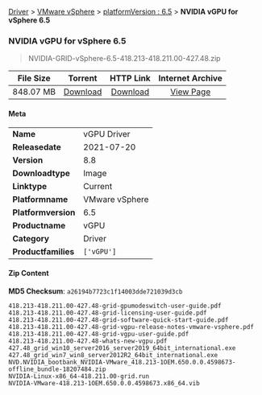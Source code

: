 
[Driver](/README.md)  >  [VMware vSphere](/index/Driver/VMware_vSphere.md)  >  [platformVersion : 6.5](/index/Driver/VMware_vSphere/6.5.md)  >  **NVIDIA vGPU for vSphere 6.5**


###    NVIDIA vGPU for vSphere 6.5

> NVIDIA-GRID-vSphere-6.5-418.213-418.211.00-427.48.zip   


| **File Size** | **Torrent**  | **HTTP Link** | **Internet Archive** |
|:-------------:|:------------:|:-------------:|:--------------------:|
| 848.07 MB |  [Download](https://archive.org/download/nvgpu_NVIDIA-GRID-vSphere-6.5-418.213-418.211.00-427.48.zip_w2fcydko/nvgpu_NVIDIA-GRID-vSphere-6.5-418.213-418.211.00-427.48.zip_w2fcydko_archive.torrent)       | [Download](https://archive.org/compress/nvgpu_NVIDIA-GRID-vSphere-6.5-418.213-418.211.00-427.48.zip_w2fcydko) | [View Page](https://archive.org/details/nvgpu_NVIDIA-GRID-vSphere-6.5-418.213-418.211.00-427.48.zip_w2fcydko)       |

#### Meta

<table>
<tr><td><strong>Name</strong></td><td>vGPU Driver</td></tr>
<tr><td><strong>Releasedate</strong></td><td>2021-07-20</td></tr>
<tr><td><strong>Version</strong></td><td>8.8</td></tr>
<tr><td><strong>Downloadtype</strong></td><td>Image</td></tr>
<tr><td><strong>Linktype</strong></td><td>Current</td></tr>
<tr><td><strong>Platformname</strong></td><td>VMware vSphere</td></tr>
<tr><td><strong>Platformversion</strong></td><td>6.5</td></tr>
<tr><td><strong>Productname</strong></td><td>vGPU</td></tr>
<tr><td><strong>Category</strong></td><td>Driver</td></tr>
<tr><td><strong>Productfamilies</strong></td><td><code>['vGPU']</code></td></tr>
</table>

#### Zip Content

**MD5 Checksum**: `a26194b7723c1f14003dde721039d3cb`

```text
418.213-418.211.00-427.48-grid-gpumodeswitch-user-guide.pdf
418.213-418.211.00-427.48-grid-licensing-user-guide.pdf
418.213-418.211.00-427.48-grid-software-quick-start-guide.pdf
418.213-418.211.00-427.48-grid-vgpu-release-notes-vmware-vsphere.pdf
418.213-418.211.00-427.48-grid-vgpu-user-guide.pdf
418.213-418.211.00-427.48-whats-new-vgpu.pdf
427.48_grid_win10_server2016_server2019_64bit_international.exe
427.48_grid_win7_win8_server2012R2_64bit_international.exe
NVD.NVIDIA_bootbank_NVIDIA-VMware_418.213-1OEM.650.0.0.4598673-offline_bundle-18207484.zip
NVIDIA-Linux-x86_64-418.211.00-grid.run
NVIDIA-VMware-418.213-1OEM.650.0.0.4598673.x86_64.vib
```